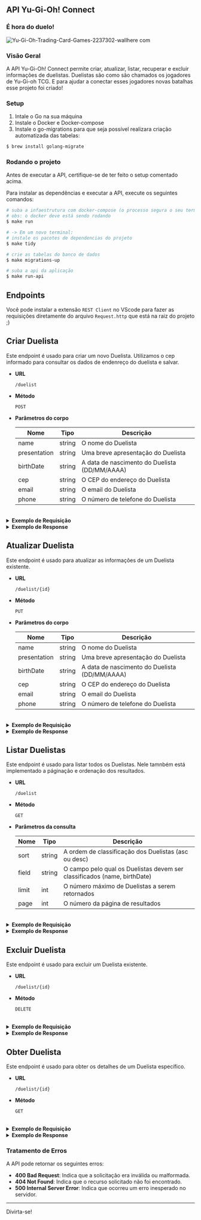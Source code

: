 ## API Yu-Gi-Oh! Connect
### É hora do duelo!
![Yu-Gi-Oh-Trading-Card-Games-2237302-wallhere com](https://github.com/JPauloMoura/Yu-Gi-Oh-Connect/assets/62079201/3acd52d7-32f7-4aa8-bafa-ab580fbe6d0e)

### Visão Geral

A API Yu-Gi-Oh! Connect permite criar, atualizar, listar, recuperar e excluir informações de duelistas.
Duelistas são como são chamados os jogadores de Yu-Gi-oh TCG. E para ajudar a conectar esses jogadores novas batalhas esse projeto foi criado!

### Setup
1. Intale o Go na sua máquina
2. Instale o Docker e Docker-compose 
3. Instale o go-migrations para que seja possível realizara criação automatizada das tabelas:
```bash
$ brew install golang-migrate
```

### Rodando o projeto

Antes de executar a API, certifique-se de ter feito o setup comentado acima.

Para instalar as dependências e executar a API, execute os seguintes comandos:

```bash
# suba a infaestrutura com docker-compose (o processo segura o seu terminal)
# obs: o docker deve está sendo rodando
$ make run

# -> Em um novo terminal:
# instale os pacotes de dependencias do projeto
$ make tidy

# crie as tabelas do banco de dados
$ make migrations-up

# suba a api da aplicação
$ make run-api
```

## Endpoints

Você pode instalar a extensão `REST Client` no VScode para fazer as requisições diretamente do arquivo `Request.http` que está na raiz do projeto ;)

## Criar Duelista

Este endpoint é usado para criar um novo Duelista.
Utilizamos o cep informado para consultar os dados de endenreço do duelista e salvar.

- **URL**
  
  `/duelist`

- **Método**

  `POST`

- **Parâmetros do corpo**
  
  | Nome          | Tipo   | Descrição                                     |
  |---------------|--------|-----------------------------------------------|
  | name          | string | O nome do Duelista                           |
  | presentation  | string | Uma breve apresentação do Duelista            |
  | birthDate     | string | A data de nascimento do Duelista (DD/MM/AAAA) |
  | cep           | string | O CEP do endereço do Duelista                |
  | email         | string | O email do Duelista                          |
  | phone         | string | O número de telefone do Duelista             |

<br/>
<details>
<summary><b>Exemplo de Requisição</b></summary>

  ```http
  POST http://localhost:3001/duelist
  Content-Type: application/json

  {
    "name": "JP",
    "presentation": "Duelista experiente com paixão por jogabilidade estratégica!",
    "birthDate": "24/06/1998",
    "cep": "72007040",
    "email": "duelist@example.com",
    "phone": "9999999999"
  }
  ```
</details>

<details>
<summary><b>Exemplo de Response</b></summary>
  
  ```http
  HTTP/1.1 201 Created
  Content-Type: application/json
  Date: Fri, 09 Feb 2024 14:38:40 GMT
  Content-Length: 410
  Connection: close

  {
    "data": {
      "id": "51ee3bc7-8ecb-467c-833c-da1db0314fc4",
      "name": "JP",
      "presentation": "Experienced duelist with a passion for strategic gameplay!",
      "birthDate": "1998-06-24T00:00:00Z",
      "address": {
        "state": "DF",
        "city": "Brasília",
        "street": "Rua Rua 8 Chácara 220",
        "district": "Setor Habitacional Vicente Pires",
        "cep": "72007040"
      },
      "contact": {
        "email": "duelist@example.com",
        "phone": "9999999999"
      }
    },
    "error": "",
    "statusCode": 201
  }
  ```
</details>

## Atualizar Duelista

Este endpoint é usado para atualizar as informações de um Duelista existente.

- **URL**
  
  `/duelist/{id}`

- **Método**

  `PUT`

- **Parâmetros do corpo**
  
  | Nome          | Tipo   | Descrição                                     |
  |---------------|--------|-----------------------------------------------|
  | name          | string | O nome do Duelista                           |
  | presentation  | string | Uma breve apresentação do Duelista            |
  | birthDate     | string | A data de nascimento do Duelista (DD/MM/AAAA) |
  | cep           | string | O CEP do endereço do Duelista                |
  | email         | string | O email do Duelista                          |
  | phone         | string | O número de telefone do Duelista             |

</br>
<details>
<summary><b>Exemplo de Requisição</b></summary>

  ```http
  PUT http://localhost:3001/duelist/51ee3bc7-8ecb-467c-833c-da1db0314fc4
  Content-Type: application/json

  {
    "cep": "64290000"
  }
  ```
</details>

<details>
<summary><b>Exemplo de Response</b></summary>
  
  ```http
  HTTP/1.1 200 OK
  Content-Type: application/json
  Date: Fri, 09 Feb 2024 14:40:50 GMT
  Content-Length: 47
  Connection: close

  {
    "data": "updated",
    "error": "",
    "statusCode": 201
  }
  ```
</details>

## Listar Duelistas

Este endpoint é usado para listar todos os Duelistas.
Nele tamnbém está implementado a páginação e ordenação dos resultados.

- **URL**
  
  `/duelist`

- **Método**

  `GET`

- **Parâmetros da consulta**
  
  | Nome    | Tipo   | Descrição                                                                |
  |---------|--------|--------------------------------------------------------------------------|
  | sort    | string | A ordem de classificação dos Duelistas (asc ou desc)                     |
  | field   | string | O campo pelo qual os Duelistas devem ser classificados (name, birthDate) |
  | limit   | int    | O número máximo de Duelistas a serem retornados                          |
  | page    | int    | O número da página de resultados                                         |

</br>
<details>
<summary><b>Exemplo de Requisição</b></summary>

  ```http
  GET http://localhost:3001/duelist?sort=asc&field=birthDate&limit=10&page=1
  Content-Type: application/json
  ```
</details>

<details>
<summary><b>Exemplo de Response</b></summary>
  
  ```http
  HTTP/1.1 200 OK
  Content-Type: application/json
  Date: Fri, 09 Feb 2024 14:42:44 GMT
  Content-Length: 354
  Connection: close

  {
    "data": [
      {
        "id": "51ee3bc7-8ecb-467c-833c-da1db0314fc4",
        "name": "JP",
        "presentation": "Experienced duelist with a passion for strategic gameplay!",
        "birthDate": "1998-06-24T00:00:00Z",
        "address": {
          "state": "PI",
          "city": "Altos",
          "street": "",
          "district": "",
          "cep": "64290000"
        },
        "contact": {
          "email": "duelist@example.com",
          "phone": "9999999999"
        }
      }
    ],
    "error": "",
    "statusCode": 200
  }
  ```
</details>

## Excluir Duelista

Este endpoint é usado para excluir um Duelista existente.

- **URL**
  
  `/duelist/{id}`

- **Método**

  `DELETE`

</br>
<details>
<summary><b>Exemplo de Requisição</b></summary>

  ```http
  DELETE http://localhost:3001/duelist/51ee3bc7-8ecb-467c-833c-da1db0314fc4
  Content-Type: application/json
  ```
</details>

<details>
<summary><b>Exemplo de Response</b></summary>
  
  ```http
  HTTP/1.1 200 OK
  Content-Type: application/json
  Date: Fri, 09 Feb 2024 14:45:50 GMT
  Content-Length: 47
  Connection: close

  {
    "data": "deleted",
    "error": "",
    "statusCode": 200
  }
  ```
</details>

## Obter Duelista

Este endpoint é usado para obter os detalhes de um Duelista específico.

- **URL**
  
  `/duelist/{id}`

- **Método**

  `GET`

</br>
<details>
<summary><b>Exemplo de Requisição</b></summary>

  ```http
  GET http://localhost:3001/duelist/ec6c6447-0848-4354-b08c-19ab940edddb
  Content-Type: application/json
  ```
</details>

<details>
<summary><b>Exemplo de Response</b></summary>
  
  ```http
  HTTP/1.1 200 OK
  Content-Type: application/json
  Date: Fri, 09 Feb 2024 14:44:08 GMT
  Content-Length: 352
  Connection: close

  {
    "data": {
      "id": "51ee3bc7-8ecb-467c-833c-da1db0314fc4",
      "name": "JP",
      "presentation": "Experienced duelist with a passion for strategic gameplay!",
      "birthDate": "1998-06-24T00:00:00Z",
      "address": {
        "state": "PI",
        "city": "Altos",
        "street": "",
        "district": "",
        "cep": "64290000"
      },
      "contact": {
        "email": "duelist@example.com",
        "phone": "9999999999"
      }
    },
    "error": "",
    "statusCode": 200
  }
  ```
</details>

### Tratamento de Erros

A API pode retornar os seguintes erros:

- **400 Bad Request**: Indica que a solicitação era inválida ou malformada.
- **404 Not Found**: Indica que o recurso solicitado não foi encontrado.
- **500 Internal Server Error**: Indica que ocorreu um erro inesperado no servidor.

---

Divirta-se!

